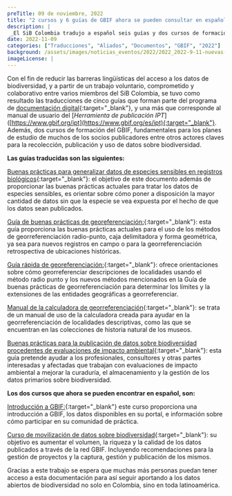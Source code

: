 ```yaml
---
preTitle: 09 de noviembre, 2022
title: "2 cursos y 6 guías de GBIF ahora se pueden consultar en español"
description: |
 _El SiB Colombia tradujo a español seis guías y dos cursos de formación del GBIF para facilitar el proceso de publicación de datos sobre biodiversidad._
date: 2022-11-09
categories: ["Traducciones", "Aliados", "Documentos", "GBIF", "2022"]
background: /assets/images/noticias_eventos/2022/2022_2022-9-11-nuevas-guías-cursos-gbif.png
imageLicense: |
---
```

Con el fin de reducir las barreras lingüísticas del acceso a los datos de biodiversidad, y a partir de un trabajo voluntario, comprometido y colaborativo entre varios miembros del SiB Colombia, se tuvo como resultado las traducciones de cinco guías que forman parte del programa de [documentación digital](https://docs.gbif.org/documentation-guidelines/en/){:target="_blank"}, y una más que corresponde al manual de usuario del [_Herramienta de publicación IPT_]([https://www.gbif.org/ipt](https://www.gbif.org/es/ipt){:target="_blank"}. Además, dos cursos de formación del GBIF, fundamentales para los planes de estudio de muchos de los socios publicadores entre otros actores claves para la recolección, publicación y uso de datos sobre biodiversidad.

**Las guías traducidas son las siguientes:**

[Buenas prácticas para generalizar datos de especies sensibles en registros biológicos](https://docs.gbif.org/sensitive-species-best-practices/master/es/){:target="_blank"}: el objetivo de este documento además de proporcionar las buenas prácticas actuales para tratar los datos de especies sensibles, es orientar sobre cómo poner a disposición la mayor cantidad de datos sin que la especie se vea expuesta por el hecho de que los datos sean publicados.

[Guía de buenas prácticas de georeferenciación:](https://docs.gbif.org/georeferencing-best-practices/1.0/es/){:target="_blank"}: esta guía proporciona las buenas prácticas actuales para el uso de los métodos de georreferenciación radio-punto, caja delimitadora y forma geométrica, ya sea para nuevos registros en campo o para la georreferenciación retrospectiva de ubicaciones históricas. 

[Guía rápida de georeferenciación:](https://docs.gbif.org/georeferencing-quick-reference-guide/1.0/es/){:target="_blank"}: ofrece orientaciones sobre cómo georreferenciar descripciones de localidades usando el método radio punto y los  nuevos métodos mencionados en la Guía de buenas prácticas de georreferenciación para determinar los límites y la extensiones de las entidades geográficas a georreferenciar.

[Manual de la calculadora de georreferenciación](https://docs.gbif.org/georeferencing-calculator-manual/1.0/es/){:target="_blank"}: se trata de un manual de uso de la calculadora creada para ayudar en la georreferenciación de localidades descriptivas, como las que se encuentran en las colecciones de historia natural de los museos.

[Buenas prácticas para la publicación de datos sobre biodiversidad procedentes de evaluaciones de impacto ambiental](https://docs.gbif.org/eia-best-practices/1.0/es/){:target="_blank"}: esta guía pretende ayudar a los profesionales, consultores y otras partes interesadas y afectadas que trabajan con evaluaciones de impacto ambiental a mejorar la curaduría, el almacenamiento y la gestión de los datos primarios sobre biodiversidad. 

**Los dos cursos que ahora se pueden encontrar en español, son:**

[Introducción a GBIF:](https://docs.gbif.org/course-introduction-to-gbif/es/){:target="_blank"} este curso proporciona una introducción a GBIF, los datos disponibles en su portal, e información sobre cómo participar en su comunidad de práctica.

[Curso de movilización de datos sobre biodiversidad](https://docs.gbif.org/course-data-mobilization/es/){:target="_blank"}: su objetivo es aumentar el volumen, la riqueza y la calidad de los datos publicados a través de la red GBIF. Incluyendo recomendaciones para la gestión de proyectos y la captura, gestión y publicación de los mismos.

Gracias a este trabajo se espera que muchas más personas puedan tener acceso a esta documentación para así seguir aportando a los datos abiertos de biodiversidad no solo en Colombia, sino en toda latinoamérica. 
